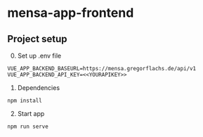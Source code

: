# mensa-app-frontend

## Project setup

0. Set up .env file

```
VUE_APP_BACKEND_BASEURL=https://mensa.gregorflachs.de/api/v1
VUE_APP_BACKEND_API_KEY=<<YOURAPIKEY>>
```

1. Dependencies

```
npm install
```
2. Start app
```
npm run serve
```
